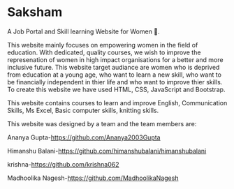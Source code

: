 # Saksham
A Job Portal and Skill learning Website for Women 👩.

This website mainly focuses on empowering women in the field of education.
With dedicated, quality courses, we wish to improve the represenation of women in high impact organisations for a better and more inclusive future.
This website target audiance are women who is deprived from education at a young age, who want to learn a new skill, who want to be  financially independent in thier life and who want to improve thier skills.
To create this website we have used HTML, CSS, JavaScript and Bootstrap.

This website contains courses to learn and improve English, Communication Skills, Ms Excel, Basic computer skills, knitting skills.

This website was designed by a team and the team members are: 

Ananya Gupta-https://github.com/Ananya2003Gupta

Himanshu Balani-https://github.com/himanshubalani/himanshubalani

krishna-https://github.com/krishna062

Madhoolika Nagesh-https://github.com/MadhoolikaNagesh

